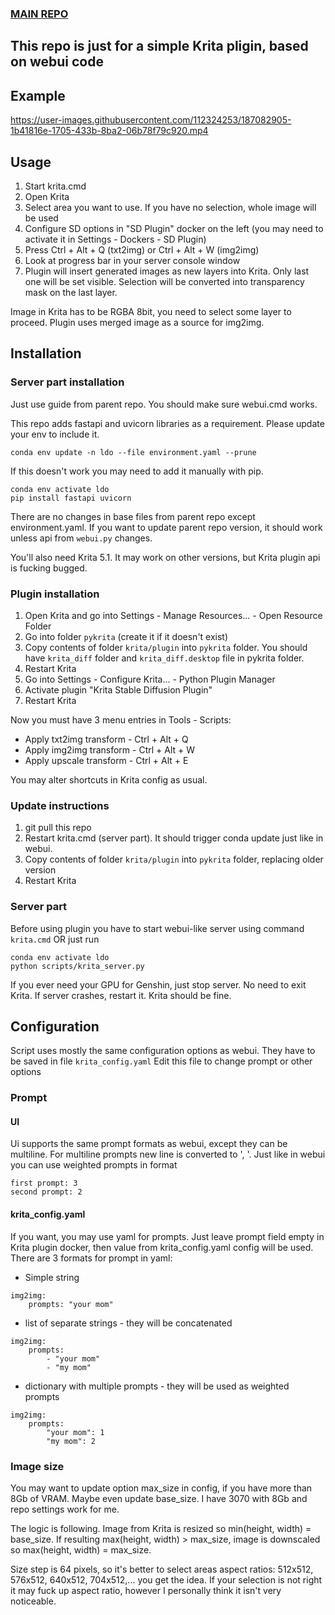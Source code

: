 ### [MAIN REPO](https://github.com/hlky/stable-diffusion)

## This repo is just for a simple Krita pligin, based on webui code

## Example

https://user-images.githubusercontent.com/112324253/187082905-1b41816e-1705-433b-8ba2-06b78f79c920.mp4


## Usage

1. Start krita.cmd
2. Open Krita
3. Select area you want to use. If you have no selection, whole image will be used
4. Configure SD options in "SD Plugin" docker on the left (you may need to activate it in Settings - Dockers - SD Plugin) 
5. Press Ctrl + Alt + Q (txt2img) or Ctrl + Alt + W (img2img)
6. Look at progress bar in your server console window
7. Plugin will insert generated images as new layers into Krita. Only last one will be set visible. Selection will be
   converted into transparency mask on the last layer.

Image in Krita has to be RGBA 8bit, you need to select some layer to proceed. Plugin uses merged image as a source for img2img.

## Installation

### Server part installation

Just use guide from parent repo. You should make sure webui.cmd works.

This repo adds fastapi and uvicorn libraries as a requirement. Please update your env to include it.
```shell
conda env update -n ldo --file environment.yaml --prune
```

If this doesn't work you may need to add it manually with pip.
```shell
conda env activate ldo
pip install fastapi uvicorn
```

There are no changes in base files from parent repo except environment.yaml. If you want to update parent repo version, it should work unless api from `webui.py` changes.

You'll also need Krita 5.1. It may work on other versions, but Krita plugin api is fucking bugged.

### Plugin installation

1. Open Krita and go into Settings - Manage Resources... - Open Resource Folder
2. Go into folder `pykrita` (create it if it doesn't exist)
3. Copy contents of folder `krita/plugin` into `pykrita` folder. You should have `krita_diff` folder
   and `krita_diff.desktop` file in pykrita folder.
4. Restart Krita
5. Go into Settings - Configure Krita... - Python Plugin Manager
6. Activate plugin "Krita Stable Diffusion Plugin"
7. Restart Krita

Now you must have 3 menu entries in Tools - Scripts:

- Apply txt2img transform - Ctrl + Alt + Q
- Apply img2img transform - Ctrl + Alt + W
- Apply upscale transform - Ctrl + Alt + E

You may alter shortcuts in Krita config as usual.

### Update instructions
1. git pull this repo
2. Restart krita.cmd (server part). It should trigger conda update just like in webui.
3. Copy contents of folder `krita/plugin` into `pykrita` folder, replacing older version
4. Restart Krita

### Server part

Before using plugin you have to start webui-like server using command `krita.cmd` OR just run

```shell
conda env activate ldo
python scripts/krita_server.py
```

If you ever need your GPU for Genshin, just stop server. No need to exit Krita. If server crashes, restart it. Krita
should be fine.

## Configuration

Script uses mostly the same configuration options as webui. They have to be saved in file `krita_config.yaml`
Edit this file to change prompt or other options

### Prompt

#### UI
Ui supports the same prompt formats as webui, except they can be multiline. For multiline prompts new line is converted to ', '. Just like in webui you can use weighted prompts in format
```
first prompt: 3
second prompt: 2
```

#### krita_config.yaml
If you want, you may use yaml for prompts. Just leave prompt field empty in Krita plugin docker, then value from krita_config.yaml config will be used. There are 3 formats for prompt in yaml:

- Simple string

```
img2img:
    prompts: "your mom"
```

- list of separate strings - they will be concatenated

```
img2img:
    prompts: 
        - "your mom"
        - "my mom"
```

- dictionary with multiple prompts - they will be used as weighted prompts

```
img2img:
    prompts: 
        "your mom": 1 
        "my mom": 2
```


### Image size

You may want to update option max_size in config, if you have more than 8Gb of VRAM. Maybe even update base_size. I have 3070 with 8Gb and repo settings work for me.

The logic is following. Image from Krita is resized so min(height, width) = base_size. If resulting max(height, width) > max_size, image is downscaled so max(height, width) = max_size.

Size step is 64 pixels, so it's better to select areas aspect ratios: 512x512, 576x512, 640x512, 704x512,... you get the idea. If your selection is not right it may fuck up aspect ratio, however I personally think it isn't very noticeable.
